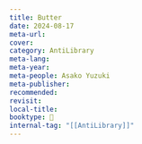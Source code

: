 ```yaml
---
title: Butter
date: 2024-08-17
meta-url: 
cover: 
category: AntiLibrary
meta-lang: 
meta-year: 
meta-people: Asako Yuzuki
meta-publisher: 
recommended: 
revisit: 
local-title: 
booktype: 📖
internal-tag: "[[AntiLibrary]]"
---
```


